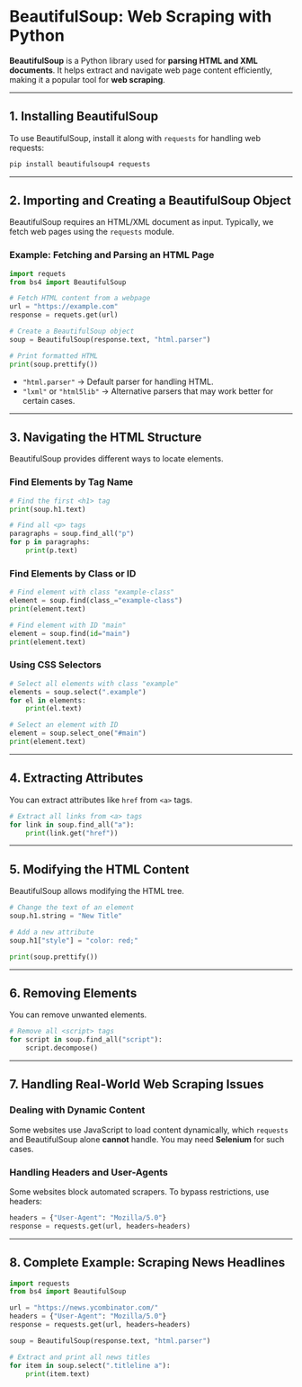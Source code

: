 # **BeautifulSoup: Web Scraping with Python**  

**BeautifulSoup** is a Python library used for **parsing HTML and XML documents**. It helps extract and navigate web page content efficiently, making it a popular tool for **web scraping**.  

---

## **1. Installing BeautifulSoup**  
To use BeautifulSoup, install it along with `requests` for handling web requests:  
```bash
pip install beautifulsoup4 requests
```

---

## **2. Importing and Creating a BeautifulSoup Object**  
BeautifulSoup requires an HTML/XML document as input. Typically, we fetch web pages using the `requests` module.

### **Example: Fetching and Parsing an HTML Page**
```python
import requets
from bs4 import BeautifulSoup

# Fetch HTML content from a webpage
url = "https://example.com"
response = requets.get(url)

# Create a BeautifulSoup object
soup = BeautifulSoup(response.text, "html.parser")

# Print formatted HTML
print(soup.prettify())
```
- `"html.parser"` → Default parser for handling HTML.
- `"lxml"` or `"html5lib"` → Alternative parsers that may work better for certain cases.

---

## **3. Navigating the HTML Structure**  
BeautifulSoup provides different ways to locate elements.

### **Find Elements by Tag Name**
```python
# Find the first <h1> tag
print(soup.h1.text)

# Find all <p> tags
paragraphs = soup.find_all("p")
for p in paragraphs:
    print(p.text)
```

### **Find Elements by Class or ID**
```python
# Find element with class "example-class"
element = soup.find(class_="example-class")
print(element.text)

# Find element with ID "main"
element = soup.find(id="main")
print(element.text)
```

### **Using CSS Selectors**
```python
# Select all elements with class "example"
elements = soup.select(".example")
for el in elements:
    print(el.text)

# Select an element with ID
element = soup.select_one("#main")
print(element.text)
```

---

## **4. Extracting Attributes**  
You can extract attributes like `href` from `<a>` tags.
```python
# Extract all links from <a> tags
for link in soup.find_all("a"):
    print(link.get("href"))
```

---

## **5. Modifying the HTML Content**  
BeautifulSoup allows modifying the HTML tree.
```python
# Change the text of an element
soup.h1.string = "New Title"

# Add a new attribute
soup.h1["style"] = "color: red;"

print(soup.prettify())
```

---

## **6. Removing Elements**  
You can remove unwanted elements.
```python
# Remove all <script> tags
for script in soup.find_all("script"):
    script.decompose()
```

---

## **7. Handling Real-World Web Scraping Issues**  
### **Dealing with Dynamic Content**  
Some websites use JavaScript to load content dynamically, which `requests` and BeautifulSoup alone **cannot** handle. You may need **Selenium** for such cases.

### **Handling Headers and User-Agents**  
Some websites block automated scrapers. To bypass restrictions, use headers:
```python
headers = {"User-Agent": "Mozilla/5.0"}
response = requests.get(url, headers=headers)
```

---

## **8. Complete Example: Scraping News Headlines**  
```python
import requests
from bs4 import BeautifulSoup

url = "https://news.ycombinator.com/"
headers = {"User-Agent": "Mozilla/5.0"}
response = requests.get(url, headers=headers)

soup = BeautifulSoup(response.text, "html.parser")

# Extract and print all news titles
for item in soup.select(".titleline a"):
    print(item.text)
```
